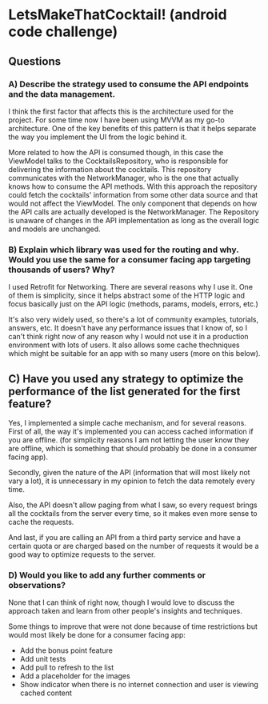 # LetsMakeThatCocktail! (android code challenge)

## Questions

### A) Describe the strategy used to consume the API endpoints and the data management.

I think the first factor that affects this is the architecture used for the project.
For some time now I have been using MVVM as my go-to architecture.
One of the key benefits of this pattern is that it helps separate the way you implement the UI from the logic behind it.

More related to how the API is consumed though, in this case the ViewModel talks to the CocktailsRepository, who is responsible for delivering the information about the cocktails.
This repository communicates with the NetworkManager, who is the one that actually knows how to consume the API methods.
With this approach the repository could fetch the cocktails' information from some other data source and that would not affect the ViewModel. The only component that depends on how the API calls are actually developed is the NetworkManager. The Repository is unaware of changes in the API implementation as long as the overall logic and models are unchanged.

### B) Explain which library was used for the routing and why. Would you use the same for a consumer facing app targeting thousands of users? Why?

I used Retrofit for Networking. There are several reasons why I use it.
One of them is simplicity, since it helps abstract some of the HTTP logic and focus basically just on the API logic (methods, params, models, errors, etc.)

It's also very widely used, so there's a lot of community examples, tutorials, answers, etc.
It doesn't have any performance issues that I know of, so I can't think right now of any reason why I would not use it in a production environment with lots of users.
It also allows some cache thechniques which might be suitable for an app with so many users (more on this below).

## C) Have you used any strategy to optimize the performance of the list generated for the first feature?

Yes, I implemented a simple cache mechanism, and for several reasons.
First of all, the way it's implemented you can access cached information if you are offline. (for simplicity reasons I am not letting the user know they are offline, which is something that should probably be done in a consumer facing app).

Secondly, given the nature of the API (information that will most likely not vary a lot), it is unnecessary in my opinion to fetch the data remotely every time.

Also, the API doesn't allow paging from what I saw, so every request brings all the cocktails from the server every time, so it makes even more sense to cache the requests.

And last, if you are calling an API from a third party service and have a certain quota or are charged based on the number of requests it would be a good way to optimize requests to the server.

### D) Would you like to add any further comments or observations?

None that I can think of right now, though I would love to discuss the approach taken and learn from other people's insights and techniques.

Some things to improve that were not done because of time restrictions but would most likely be done for a consumer facing app:

- Add the bonus point feature
- Add unit tests
- Add pull to refresh to the list
- Add a placeholder for the images
- Show indicator when there is no internet connection and user is viewing cached content

